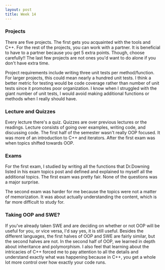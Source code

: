 ```yaml
---
layout: post
title: Week 14
---
```


### Projects
There are five projects. The first gets you acquainted with the tools and C++. For the rest of the projects, you can work with a partner. It is beneficial to have to a partner because you get 5 extra points. Though, choose carefully!! The last few projects are not ones you'd want to do alone if you don't have extra time.

Project requirements include writing three unit tests per method/function. For larger projects, this could mean nearly a hundred unit tests. I think a better metric for testing would be code coverage rather than number of unit tests since it promotes poor organization. I know when I struggled with the giant number of unit tests, I would avoid making additional functions or methods when I really should have.

### Lecture and Quizzes
Every lecture there's a quiz. Quizzes are over previous lectures or the readings. Lecture consists of going over examples, writing code, and discussing code. The first half of the semester wasn't really OOP focused. It was more of an introduction to C++ and iterators. After the first exam was when topics shifted towards OOP.

### Exams
For the first exam, I studied by writing all the functions that Dr.Downing listed in his exam topics post and defined and explained to myself all the additional topics. The first exam was pretty fair. None of the questions was a major surprise.

The second exam was harder for me because the topics were not a matter of memorization. It was about actually understanding the content, which is far more difficult to study for.

### Taking OOP **and** SWE?
If you've already taken SWE and are deciding on whether or not OOP will be useful for you, or vice versa, I'd say yes, it is still useful. Besides the different languages, the first halves of OOP and SWE are fairly similar, but the second halves are not. In the second half of OOP, we learned in depth about inheritance and polymorphism. I also feel that learning about the intricacies of C++ forced me to pay attention to all the details and understand exactly what was happening because in C++, you get a whole lot more control over how exactly your code runs.
